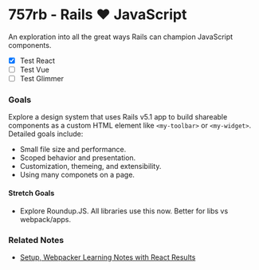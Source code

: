 
# 757rb - Rails ❤️ JavaScript

An exploration into all the great ways Rails can champion JavaScript components.

* [x] Test React
* [ ] Test Vue
* [ ] Test Glimmer

### Goals

Explore a design system that uses Rails v5.1 app to build shareable components as a custom HTML element like `<my-toolbar>` or `<my-widget>`. Detailed goals include:

* Small file size and performance.
* Scoped behavior and presentation.
* Customization, themeing, and extensibility.
* Using many componets on a page.

#### Stretch Goals

* Explore Roundup.JS. All libraries use this now. Better for libs vs webpack/apps.

### Related Notes

* [Setup, Webpacker Learning Notes with React Results](doc/SETUP.md)

